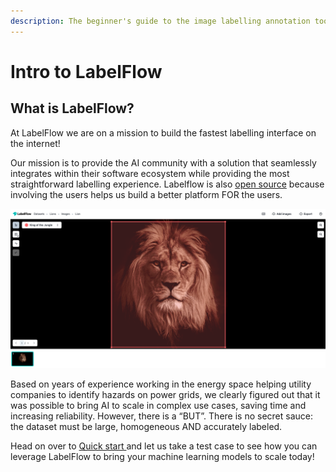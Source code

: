 ```yaml
---
description: The beginner's guide to the image labelling annotation tool LabelFlow
---
```


# Intro to LabelFlow

## What is LabelFlow?

At LabelFlow we are on a mission to build the fastest labelling interface on the internet!

Our mission is to provide the AI community with a solution that seamlessly integrates within their software ecosystem while providing the most straightforward labelling experience.  Labelflow is also [open source](https://github.com/Labelflow/labelflow) because involving the users helps us build a better platform FOR the users. 

![](.gitbook/assets/king_of_the_jungle.png)

Based on years of experience working in the energy space helping utility companies to identify hazards on power grids, we clearly figured out that it was possible to bring AI to scale in complex use cases, saving time and increasing reliability. However, there is a “BUT”. There is no secret sauce: the dataset must be large, homogeneous AND accurately labeled.

Head on over to [Quick start ](https://app.gitbook.com/@labelflow/s/labelflow/labeling-interface/quick-start)and let us take a test case to see how you can leverage LabelFlow to bring your machine learning models to scale today!

